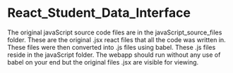 # React_Student_Data_Interface

The original javaScript source code files are in the javaScript_source_files folder. These
are the original .jsx react files that all the code was written in. These files were
then converted into .js files using babel. These .js files reside in the javaScript folder.
The webapp should run without any use of babel on your end but the original files .jsx are visible
for viewing.
